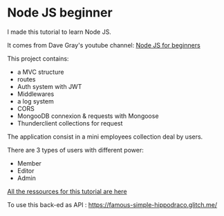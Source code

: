 # Node JS beginner

I made this tutorial to learn Node JS. 

It comes from Dave Gray's youtube channel: [Node JS for beginners](https://www.youtube.com/watch?v=f2EqECiTBL8)

This project contains: 
- a MVC structure 
- routes
- Auth system with JWT
- Middlewares
- a log system
- CORS
- MongooDB connexion & requests with Mongoose
- Thunderclient collections for request

The application consist in a mini employees collection deal by users. 

There are 3 types of users with different power: 
- Member
- Editor
- Admin

[All the ressources for this tutorial are here](https://github.com/gitdagray/node_js_resources)

To use this back-ed as API : https://famous-simple-hippodraco.glitch.me/